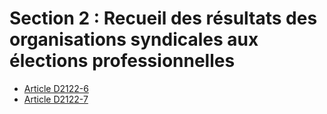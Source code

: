 # Section 2 : Recueil des résultats des organisations syndicales aux élections professionnelles &#13;


* [Article D2122-6](./LEGIARTI000019729857.md)
* [Article D2122-7](./LEGIARTI000019729855.md)
